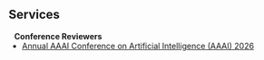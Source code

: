## Services

<h4 style="margin:0 10px 0;">Conference Reviewers</h4>

<ul style="margin:0 0 5px;">
  <li><a href="https://aaai.org/conference/aaai/aaai-26/"><autocolor>Annual AAAI Conference on Artificial Intelligence (AAAI) 2026</autocolor></a></li>
</ul>
